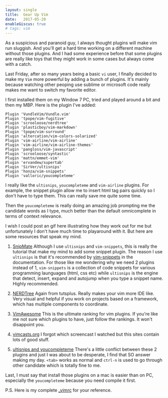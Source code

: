 ```yaml
---
layout: single
title:  Gear Up Vim
date:   2017-05-20
enableGiscus: true
# tags: vim
---
```

As a suspicious and paranoid guy, I always thought plugins will make vim run sluggish. And you'll get a hard time working on a different machine without those plugins. And I had some experience before that some plugins are really like toys that they might work in some cases but always come with a catch.

Last Friday, after so many years being a basic `vi` user, I finally decided to make my `Vim` more powerful by adding a bunch of plugins. It's mainly because watching other peoping use sublime or microsoft code really makes me want to switch my favorite editor. 

I first installed them on my Window 7 PC, tried and played around a bit and then my MBP. Here is the plugin I've added:

    Plugin 'VundleVim/Vundle.vim'
    Plugin 'tpope/vim-fugitive'
    Plugin 'scrooloose/nerdtree'
    Plugin 'plasticboy/vim-markdown'
    Plugin 'tpope/vim-surround'
    Plugin 'altercation/vim-colors-solarized'
    Plugin 'vim-airline/vim-airline'
    Plugin 'vim-airline/vim-airline-themes'
    Plugin 'pangloss/vim-javascript'
    Plugin 'scrooloose/syntastic'
    Plugin 'mattn/emmet-vim'
    Plugin 'ervandew/supertab'
    Plugin 'SirVer/ultisnips'
    Plugin 'honza/vim-snippets'
    Plugin 'valloric/youcompleteme'

I really like the `ultisnips`, `youcompleteme` and `vim-airline` plugins. For example, the snippet plugin allow me to insert html tag pairs quickly so I don't have to type them. This can really save me quite some time.

Then the `youcompleteme` is really doing an amazing job prompting me the candidate words as I type, much better than the default omnicomplete in terms of context relevance.

I wish I could post an gif here illustrating how they work out for me but unfortunately I don't have much time to playaround with it. But here are some resources that speak my mind.

1. [SnipMate](https://code.tutsplus.com/tutorials/vim-essential-plugin-snipmate--net-19356)
Although I use `ultisnips` and `vim-snippets`, this is really the tutorial that make my mind to add some snippet plugin. The reason I use `ultisnips` is that it's recommended by [vim-snippets](https://github.com/honza/vim-snippets) in the documentation. For those like me wondering why we need 2 plugins instead of 1, `vim-snippets` is a collection of code snippets for various programming launguages (html, css etc) while `ultisnips` is the engine that detect, insert, expand and autojump when you type a snippet name. Highly recommended.

2. [NERDTree](https://code.tutsplus.com/tutorials/vim-essential-plugin-nerdtree--net-19692)
Again from tutsplus. Really makes your vim more IDE like. Very visual and helpful if you work on projects based on a framework, which has multiple components to coordinate.

3. [VimAwesome](http://vimawesome.com/)
This is the ultimate ranking for vim plugins. If you're like me not sure which plugins to have, just follow the rankings. It won't disappoint you.

4. [vimcasts.org](http://vimcasts.org/)
I forgot which screencast I watched but this sites contain lots of good stuff.

5. [ultisnips and youcompleteme](http://stackoverflow.com/a/22253548/247807)
There's a little conflict between these 2 plugins and just I was about to be desperate, I find that SO answer making my day. `<tab>` works as normal and `ctrl-n` is used to go through other candidate which is totally fine to me.

Last, I must say that install those plugins on a mac is easier than on PC, especially the `youcompleteme` because you need compile it first.

P.S. Here is my complete [_vimrc](https://github.com/sandyleo26/dotfiles/blob/master/_vimrc) for your reference.
